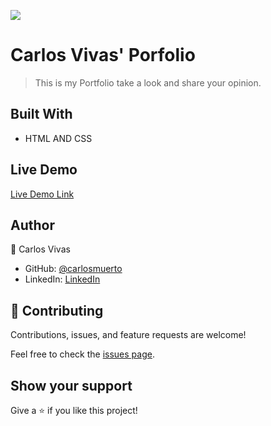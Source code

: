 ![](https://img.shields.io/badge/Microverse-blueviolet)
# Carlos Vivas' Porfolio

> This is my Portfolio take a look and share your opinion.

## Built With

- HTML AND CSS

## Live Demo

[Live Demo Link](https://carlosmuerto.github.io/Portfolio/)

## Author

👤 Carlos Vivas

- GitHub: [@carlosmuerto](https://github.com/carlosmuerto)
- LinkedIn: [LinkedIn](https://www.linkedin.com/in/carlos-vivas-818ab831/)


## 🤝 Contributing

Contributions, issues, and feature requests are welcome!

Feel free to check the [issues page](../../issues/).

## Show your support

Give a ⭐️ if you like this project!